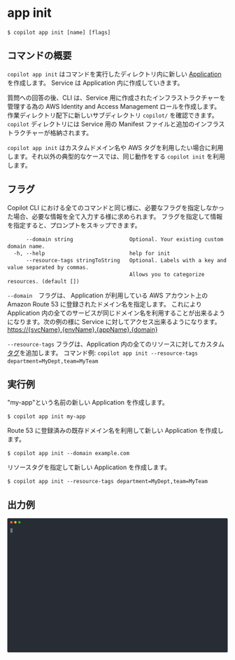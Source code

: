 # app init
```console
$ copilot app init [name] [flags]
```

## コマンドの概要
`copilot app init` はコマンドを実行したディレクトリ内に新しい [Application](../concepts/applications.ja.md) を作成します。 Service は Application 内に作成していきます。

質問への回答の後、CLI は、Service 用に作成されたインフラストラクチャーを管理する為の AWS Identity and Access Management ロールを作成します。
作業ディレクトリ配下に新しいサブディレクトリ `copilot/` を確認できます。 `copilot` ディレクトリには Service 用の Manifest ファイルと追加のインフラストラクチャーが格納されます。

`copilot app init` はカスタムドメイン名や AWS タグを利用したい場合に利用します。それ以外の典型的なケースでは、同じ動作をする `copilot init` を利用します。

## フラグ
Copilot CLI における全てのコマンドと同じ様に、必要なフラグを指定しなかった場合、必要な情報を全て入力する様に求められます。
フラグを指定して情報を指定すると、プロンプトをスキップできます。
```
      --domain string                  Optional. Your existing custom domain name.
  -h, --help                           help for init
      --resource-tags stringToString   Optional. Labels with a key and value separated by commas.
                                       Allows you to categorize resources. (default [])
```
`--domain`　フラグは、 Application が利用している AWS アカウント上の Amazon Route 53 に登録されたドメイン名を指定します。
これにより Application 内の全てのサービスが同じドメイン名を利用することが出来るようになります。次の例の様に Service に対してアクセス出来るようになります。
[https://{svcName}.{envName}.{appName}.{domain}](https://{svcName}.{envName}.{appName}.{domain})

`--resource-tags` フラグは、Application 内の全てのリソースに対してカスタム[タグ](https://docs.aws.amazon.com/general/latest/gr/aws_tagging.html)を追加します。
コマンド例: `copilot app init --resource-tags department=MyDept,team=MyTeam`

## 実行例
"my-app"という名前の新しい Application を作成します。
```console
$ copilot app init my-app
```
Route 53 に登録済みの既存ドメイン名を利用して新しい Application を作成します。
```console
$ copilot app init --domain example.com
```
リソースタグを指定して新しい Application を作成します。
```console
$ copilot app init --resource-tags department=MyDept,team=MyTeam
```
## 出力例

![Running copilot app init](https://raw.githubusercontent.com/kohidave/copilot-demos/master/app-init.edited.svg?sanitize=true)
